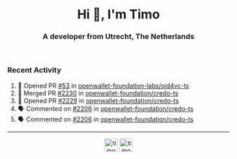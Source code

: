 <h1 align="center">Hi 👋, I'm Timo</h1>
<h3 align="center">A developer from Utrecht, The Netherlands</h3>
<br/>
<!-- https://github.com/rahuldkjain/github-profile-readme-generator --!>

<!--  <p align="left"><img src="https://github-readme-stats.vercel.app/api?username=timoglastra&show_icons=true&count_private=true&" alt="timoglastra" /></p> --!>

<!--
Github language stats
<p align="left"><img src="https://github-readme-stats.vercel.app/api/top-langs/?username=timoglastra&layout=compact" alt="timoglastra" /><p>
-->

<!-- Codestats language stats -->
<!-- <p align="left"><img src="https://codestats-readme.vercel.app/api/top-langs/?username=timoglastra&layout=compact&language_count=12" alt="timoglastra" /><p>    --!>
  
<h3>Recent Activity</h3>

<!--START_SECTION:activity-->
1. 💪 Opened PR [#53](https://github.com/openwallet-foundation-labs/oid4vc-ts/pull/53) in [openwallet-foundation-labs/oid4vc-ts](https://github.com/openwallet-foundation-labs/oid4vc-ts)
2. 🎉 Merged PR [#2230](https://github.com/openwallet-foundation/credo-ts/pull/2230) in [openwallet-foundation/credo-ts](https://github.com/openwallet-foundation/credo-ts)
3. 💪 Opened PR [#2229](https://github.com/openwallet-foundation/credo-ts/pull/2229) in [openwallet-foundation/credo-ts](https://github.com/openwallet-foundation/credo-ts)
4. 🗣 Commented on [#2206](https://github.com/openwallet-foundation/credo-ts/issues/2206#issuecomment-2721368157) in [openwallet-foundation/credo-ts](https://github.com/openwallet-foundation/credo-ts)
5. 🗣 Commented on [#2206](https://github.com/openwallet-foundation/credo-ts/issues/2206#issuecomment-2721028102) in [openwallet-foundation/credo-ts](https://github.com/openwallet-foundation/credo-ts)
<!--END_SECTION:activity-->

---

<p align="center">
<a href="https://twitter.com/timoglastra" target="blank"><img align="center" src="https://cdn.jsdelivr.net/npm/simple-icons@3.0.1/icons/twitter.svg" alt="timoglastra" height="30" width="30" /></a>
<a href="https://linkedin.com/in/timoglastra" target="blank"><img align="center" src="https://cdn.jsdelivr.net/npm/simple-icons@3.0.1/icons/linkedin.svg" alt="timoglastra" height="30" width="30" /></a>
</p>




